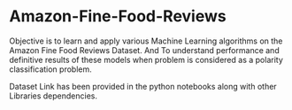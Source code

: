 # Amazon-Fine-Food-Reviews
Objective is to learn and apply various Machine Learning algorithms on the Amazon Fine Food Reviews Dataset. And To understand performance and definitive results of these models when problem is considered as a polarity classification problem. 

Dataset Link has been provided in the python notebooks along with other Libraries dependencies.
